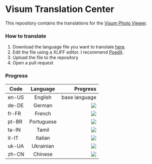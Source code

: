 # Visum Translation Center

This repository contains the translations for the [Visum Photo Viewer](https://visum.luandersonn.com).

### How to translate
1. Download the language file you want to translate [here](files/).
2. Edit the file using a XLIFF editor. I recommend [Poedit](https://poedit.net/).
3. Upload the file to the repository
4. Open a pull request

### Progress
| Code  | Language | Progress |
|------ |:--------:|-----:|
| en-US | English | base language |
| de-DE | German | ![](https://us-central1-progress-markdown.cloudfunctions.net/progress/53)
| fr-FR | French | ![](https://us-central1-progress-markdown.cloudfunctions.net/progress/53)
| pt-BR | Portuguese | ![](https://us-central1-progress-markdown.cloudfunctions.net/progress/100) |
| ta-IN | Tamil | ![](https://us-central1-progress-markdown.cloudfunctions.net/progress/40) |
| it-IT | Italian | ![](https://us-central1-progress-markdown.cloudfunctions.net/progress/100) |
| uk-UA | Ukrainian | ![](https://us-central1-progress-markdown.cloudfunctions.net/progress/98) |
| zh-CN | Chinese | ![](https://us-central1-progress-markdown.cloudfunctions.net/progress/86) |
